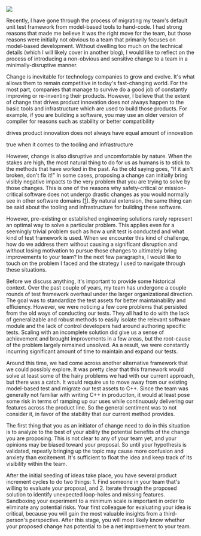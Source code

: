 ![](/assets/images/blog/change.png)

Recently, I have gone through the process of migrating my team's
default unit test framework from model-based tools to hand-code. I had strong 
reasons that made me believe it was the right move for the team, but 
those reasons were initially not obvious to a team that primarily 
focuses on model-based development. Without dwelling too much on the 
technical details (which I will likely cover in another blog), I would 
like to reflect on the process of introducing a non-obvious and sensitive 
change to a team in a minimally-disruptive manner.

Change is inevitable for technology companies to grow and evolve. It's what 
allows them to remain competitive in today's fast-changing world. For the 
most part, companies that manage to survive do a good job of constantly 
improving or re-inventing their products. However, I believe that the extent 
of change that drives product innovation does not always happen to the basic 
tools and infrastructure which are used to build those products. For example, 
if you are building a software, you may use an older version of compiler for 
reasons such as stability or better compatibility

drives product innovation does not always have equal amount of innovation

true when it comes to the tooling and infrastructure 



However, change is also disruptive and uncomfortable by nature. 
When the stakes are high, the most natural thing to do for us as humans 
is to stick to the methods that have worked in the past. As the old saying
goes, "If it ain't broken, don't fix it!" In some cases,
proposing a change can initially bring visibly negative impacts to 
the very problem that you are trying to solve by those changes. This
is one of the reasons why safety-critical or mission-critical software
does not undergo drastic changes as you would normally see in other 
software domains  [[1][1]]. By natural extension, the same thing can be said 
about the tooling and infrastructure for building these software.

However, pre-existing or established engineering solutions rarely represent
an optimal way to solve a particular problem. This applies even for a
seemingly trivial problem such as how a unit test is conducted and what
kind of test framework is used. When we encounter this kind of challenge,
how do we address them without causing a significant disruption and without
losing motivation to pursue those changes to ultimately bring improvements 
to your team? In the next few paragraphs, I would like to touch on the 
problem I faced and the strategy I used to navigate through these situations.

Before we discuss anything, it's important to provide some historical context. 
Over the past couple of years, my team has undergone a couple rounds of
test framework overhaul under the larger organizational direction. The goal
was to standardize the test assets for better maintainability and efficiency.
However, we were noticing a few core problems that persisted from the old ways of
conducting our tests. They all had to do with the lack of generalizable and
robust methods to easily isolate the relevant software module and the lack of control 
developers had around authoring specific tests. Scaling with an incomplete
solution did give us a sense of achievement and brought improvements in a 
few areas, but the root-cause of the problem largely remained unsolved. As
a result, we were constantly incurring significant amount of time to maintain
and expand our tests.

Around this time, we had come across another alternative framework that we 
could possibly explore. It was pretty clear that this framework would solve
at least some of the hairy problems we had with our current approach, but 
there was a catch. It would require us to move away from our existing
model-based test and migrate our test assets to C++. Since the team was generally
not familiar with writing C++ in produciton, it would at least pose some
risk in terms of ramping up our uses while continuously delivering our features
across the product line. So the general sentiment was to not consider it,
in favor of the stability that our current method provides.

The first thing that you as an initiator of change need to do in this situation
is to analyze to the best of your ability the potential benefits of the change
you are proposing. This is not clear to any of your team yet, and your opinions
may be biased toward your proposal. So until your hypothesis is validated, repeatly
bringing up the topic may cause more confusion and anxiety than excitement. It's 
sufficient to float the idea and keep track of its visibility within the team.

After the initial seeding of ideas take place, you have several product increment 
cycles to do two things: 1. Find someone in your team that's willing to evaluate
your proposal, and 2. Iterate through the proposed solution to identify unexpected
loop-holes and missing features. Sandboxing your experiment to a minimum scale 
is important in order to eliminate any potential risks. Your first colleague for
evaluating your idea is critical, because you will gain the most valuable insights
from a third-person's perspective. After this stage, you will most likely know 
whether your proposed change has potential to be a net improvement to your team.









[1]: https://www.fastcompany.com/28121/they-write-right-stuff




